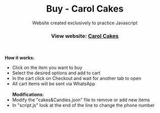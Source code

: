 # <h1 align="center">Buy - Carol Cakes</h1>
<p align="center">Website created exclusively to practice Javascript</p>
<h3 align="center">View website: <a href="https://deiwd.github.io/buy-carol-cakes/">Carol Cakes</a></h3>

<br/><br/>
<b>How it works:</b>
- Click on the item you want to buy
- Select the desired options and add to cart
- In the cart click on Checkout and wait for another tab to open
- All cart items will be sent via WhatsApp
<br/><br/>
<b>Modifications:</b>
- Modify the "cakes&Candies.json" file to remove or add new items
- In "script.js" look at the end of the line to change the phone number